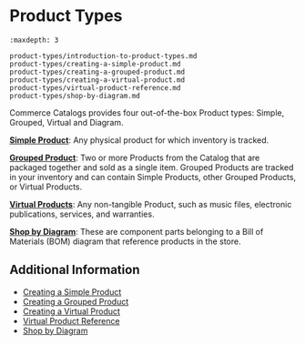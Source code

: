 # Product Types

```{toctree}
:maxdepth: 3

product-types/introduction-to-product-types.md
product-types/creating-a-simple-product.md
product-types/creating-a-grouped-product.md
product-types/creating-a-virtual-product.md
product-types/virtual-product-reference.md
product-types/shop-by-diagram.md
```

Commerce Catalogs provides four out-of-the-box Product types: Simple, Grouped, Virtual and Diagram.

**[Simple Product](./product-types/creating-a-simple-product.md)**: Any physical product for which inventory is tracked.

**[Grouped Product](./product-types/creating-a-grouped-product.md)**: Two or more Products from the Catalog that are packaged together and sold as a single item. Grouped Products are tracked in your inventory and can contain Simple Products, other Grouped Products, or Virtual Products.

**[Virtual Products](./product-types/creating-a-virtual-product.md)**: Any non-tangible Product, such as music files, electronic publications, services, and warranties.

**[Shop by Diagram](./product-types/shop-by-diagram.md)**: These are component parts belonging to a Bill of Materials (BOM) diagram that reference products in the store.

## Additional Information

* [Creating a Simple Product](./product-types/creating-a-simple-product.md)
* [Creating a Grouped Product](./product-types/creating-a-grouped-product.md)
* [Creating a Virtual Product](./product-types/creating-a-virtual-product.md)
* [Virtual Product Reference](./product-types/virtual-product-reference.md)
* [Shop by Diagram](./product-types/shop-by-diagram.md)
